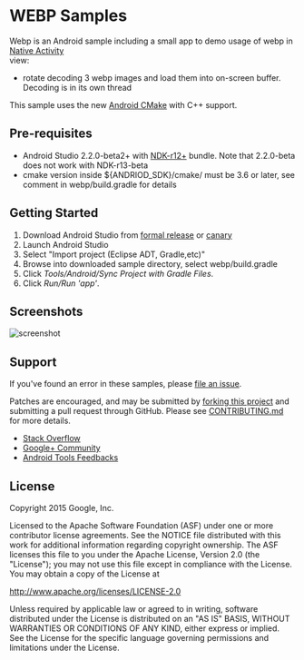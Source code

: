 WEBP Samples
=============
Webp is an Android sample including a small app to demo usage of webp in [Native Activity](http://developer.android.com/reference/android/app/NativeActivity.html)    
view:
- rotate decoding 3 webp images and load them into on-screen buffer. Decoding is in its own thread


This sample uses the new [Android CMake](http://tools.android.com/tech-docs/external-c-builds) with C++ support.

Pre-requisites
--------------
- Android Studio 2.2.0-beta2+ with [NDK-r12+](https://developer.android.com/ndk/) bundle. Note that 2.2.0-beta does not work with NDK-r13-beta
- cmake version inside ${ANDRIOD_SDK}/cmake/ must be 3.6 or later, see comment in webp/build.gradle for details

Getting Started
---------------
1. Download Android Studio from [formal release](http://developer.android.com/sdk/index.html) or [canary](http://tools.android.com/download/studio/canary)
1. Launch Android Studio
1. Select "Import project (Eclipse ADT, Gradle,etc)"
1. Browse into downloaded sample directory, select webp/build.gradle
1. Click *Tools/Android/Sync Project with Gradle Files*.
1. Click *Run/Run 'app'*.

Screenshots
-----------
![screenshot](screenshot.png)

Support
-------
If you've found an error in these samples, please [file an issue](https://github.com/googlesamples/android-ndk/issues/new).

Patches are encouraged, and may be submitted by [forking this project](https://github.com/googlesamples/android-ndk/fork) and
submitting a pull request through GitHub. Please see [CONTRIBUTING.md](../CONTRIBUTING.md) for more details.

- [Stack Overflow](http://stackoverflow.com/questions/tagged/android-ndk)
- [Google+ Community](https://plus.google.com/communities/105153134372062985968)
- [Android Tools Feedbacks](http://tools.android.com/feedback)

License
-------
Copyright 2015 Google, Inc.

Licensed to the Apache Software Foundation (ASF) under one or more contributor
license agreements.  See the NOTICE file distributed with this work for
additional information regarding copyright ownership.  The ASF licenses this
file to you under the Apache License, Version 2.0 (the "License"); you may not
use this file except in compliance with the License.  You may obtain a copy of
the License at

  http://www.apache.org/licenses/LICENSE-2.0

Unless required by applicable law or agreed to in writing, software
distributed under the License is distributed on an "AS IS" BASIS, WITHOUT
WARRANTIES OR CONDITIONS OF ANY KIND, either express or implied.  See the
License for the specific language governing permissions and limitations under
the License.
